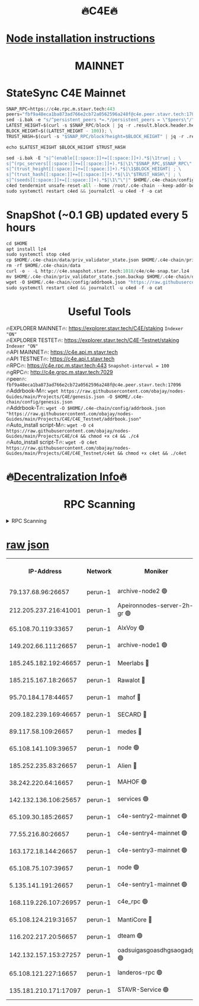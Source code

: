 <h1 align="center"> 🔥C4E🔥</h1>

[Node installation instructions](https://github.com/obajay/nodes-Guides/tree/main/Projects/C4E)
=

<h1 align="center"> MAINNET</h1>

# StateSync C4E Mainnet
```python
SNAP_RPC=https://c4e.rpc.m.stavr.tech:443
peers="fbf9a48eca1ba873ad766e2cb72a0562596a248f@c4e.peer.stavr.tech:17096"
sed -i.bak -e "s/^persistent_peers *=.*/persistent_peers = \"$peers\"/" $HOME/.c4e-chain/config/config.toml
LATEST_HEIGHT=$(curl -s $SNAP_RPC/block | jq -r .result.block.header.height); \
BLOCK_HEIGHT=$((LATEST_HEIGHT - 100)); \
TRUST_HASH=$(curl -s "$SNAP_RPC/block?height=$BLOCK_HEIGHT" | jq -r .result.block_id.hash)

echo $LATEST_HEIGHT $BLOCK_HEIGHT $TRUST_HASH

sed -i.bak -E "s|^(enable[[:space:]]+=[[:space:]]+).*$|\1true| ; \
s|^(rpc_servers[[:space:]]+=[[:space:]]+).*$|\1\"$SNAP_RPC,$SNAP_RPC\"| ; \
s|^(trust_height[[:space:]]+=[[:space:]]+).*$|\1$BLOCK_HEIGHT| ; \
s|^(trust_hash[[:space:]]+=[[:space:]]+).*$|\1\"$TRUST_HASH\"| ; \
s|^(seeds[[:space:]]+=[[:space:]]+).*$|\1\"\"|" $HOME/.c4e-chain/config/config.toml
c4ed tendermint unsafe-reset-all --home /root/.c4e-chain --keep-addr-book
sudo systemctl restart c4ed && journalctl -u c4ed -f -o cat
```
# SnapShot (~0.1 GB) updated every 5 hours
```python
cd $HOME
apt install lz4
sudo systemctl stop c4ed
cp $HOME/.c4e-chain/data/priv_validator_state.json $HOME/.c4e-chain/priv_validator_state.json.backup
rm -rf $HOME/.c4e-chain/data
curl -o - -L http://c4e.snapshot.stavr.tech:1018/c4e/c4e-snap.tar.lz4 | lz4 -c -d - | tar -x -C $HOME/.c4e-chain --strip-components 2
mv $HOME/.c4e-chain/priv_validator_state.json.backup $HOME/.c4e-chain/data/priv_validator_state.json
wget -O $HOME/.c4e-chain/config/addrbook.json "https://raw.githubusercontent.com/obajay/nodes-Guides/main/Projects/C4E/addrbook.json"
sudo systemctl restart c4ed && journalctl -u c4ed -f -o cat
```
 <h1 align="center"> Useful Tools</h1>

🔥EXPLORER MAINNET🔥:  https://explorer.stavr.tech/C4E/staking            `Indexer "ON"` \
🔥EXPLORER TESTET🔥:   https://explorer.stavr.tech/C4E-Testnet/staking     `Indexer "ON"` \
🔥API MAINNET🔥:       https://c4e.api.m.stavr.tech \
🔥API TESTNET🔥:       https://c4e.api.t.stavr.tech \
🔥RPC🔥:               https://c4e.rpc.m.stavr.tech:443                  `Snapshot-interval = 100` \
🔥gRPC🔥:              http://c4e.grpc.m.stavr.tech:7029 \
🔥peer🔥:              `fbf9a48eca1ba873ad766e2cb72a0562596a248f@c4e.peer.stavr.tech:17096` \
🔥Addrbook-M🔥:    ```wget https://raw.githubusercontent.com/obajay/nodes-Guides/main/Projects/C4E/genesis.json -O $HOME/.c4e-chain/config/genesis.json``` \
🔥Addrbook-T🔥:    ```wget -O $HOME/.c4e-chain/config/addrbook.json "https://raw.githubusercontent.com/obajay/nodes-Guides/main/Projects/C4E/C4E_Testnet/addrbook.json"``` \
🔥Auto_install script-M🔥: ```wget -O c4 https://raw.githubusercontent.com/obajay/nodes-Guides/main/Projects/C4E/c4 && chmod +x c4 && ./c4``` \
🔥Auto_install script-T🔥: ```wget -O c4et https://raw.githubusercontent.com/obajay/nodes-Guides/main/Projects/C4E/C4E_Testnet/c4et && chmod +x c4et && ./c4et```

🔥[Decentralization Info](https://github.com/obajay/StateSync-snapshots/tree/main/Projects/C4E/Decentralization)🔥
=

<h1 align="center"> RPC Scanning</h1>

<details>
<summary>RPC Scanning</summary>

<h2 align="center"> We scan nodes in real time every 4 hours. And we provide the final result of RPC endpoints.
We cannot influence the operation of these nodes in any way. </h2>


```python
If Voting Power is higher than 0 --> then the Node is a validator of the network and may be subject to attack and be a potential threat to the chain.
```
```python
We marked such validators with a red symbol
```

</details>

[raw json](https://rpc-check.c4e.stavr.tech/c4e/rpc-c4e-result.json)
=



<table><tr><th>IP-Address</th><th>Network</th><th>Moniker</th><th>Latest Block Height</th><th>Earliest Block Height</th><th>Catching Up</th><th>Tx Index</th><th>Voting Power</th><th>Scan Time</th></tr><tr><td>79.137.68.96:26657</td><td>perun-1</td><td>archive-node2 🟢</td><td>7599628</td><td>1</td><td>False</td><td>on</td><td>0</td><td>2024-03-15T18:04:16.124219610UTC</td></tr><tr><td>212.205.237.216:41001</td><td>perun-1</td><td>Apeironnodes-server-2h-gr 🟢</td><td>1646483</td><td>1</td><td>False</td><td>on</td><td>0</td><td>2024-03-15T18:04:19.255572770UTC</td></tr><tr><td>65.108.70.119:33657</td><td>perun-1</td><td>AlxVoy 🟢</td><td>7599816</td><td>1</td><td>False</td><td>on</td><td>0</td><td>2024-03-15T18:04:30.958901466UTC</td></tr><tr><td>149.202.66.111:26657</td><td>perun-1</td><td>archive-node1 🟢</td><td>7599818</td><td>1</td><td>False</td><td>on</td><td>0</td><td>2024-03-15T18:04:45.249389797UTC</td></tr><tr><td>185.245.182.192:46657</td><td>perun-1</td><td>Meerlabs 🔴</td><td>7599819</td><td>1051501</td><td>False</td><td>on</td><td>344615</td><td>2024-03-15T18:04:52.312538367UTC</td></tr><tr><td>185.215.167.18:26657</td><td>perun-1</td><td>Rawalot 🔴</td><td>7599821</td><td>1090501</td><td>False</td><td>on</td><td>450091</td><td>2024-03-15T18:05:03.338123788UTC</td></tr><tr><td>95.70.184.178:44657</td><td>perun-1</td><td>mahof 🔴</td><td>7599816</td><td>2342001</td><td>False</td><td>off</td><td>1356400</td><td>2024-03-15T18:04:30.334525102UTC</td></tr><tr><td>209.182.239.169:46657</td><td>perun-1</td><td>SECARD 🔴</td><td>7599818</td><td>2616101</td><td>False</td><td>off</td><td>749308</td><td>2024-03-15T18:04:42.639503217UTC</td></tr><tr><td>89.117.58.109:26657</td><td>perun-1</td><td>medes 🔴</td><td>7599820</td><td>2826001</td><td>False</td><td>off</td><td>891025</td><td>2024-03-15T18:04:58.984588748UTC</td></tr><tr><td>65.108.141.109:39657</td><td>perun-1</td><td>node 🟢</td><td>7599814</td><td>5303301</td><td>False</td><td>on</td><td>0</td><td>2024-03-15T18:04:18.466613316UTC</td></tr><tr><td>185.252.235.83:26657</td><td>perun-1</td><td>Alien 🔴</td><td>7599818</td><td>6502501</td><td>False</td><td>on</td><td>648215</td><td>2024-03-15T18:04:45.535073143UTC</td></tr><tr><td>38.242.220.64:16657</td><td>perun-1</td><td>MAHOF 🟢</td><td>7599818</td><td>6885501</td><td>False</td><td>on</td><td>0</td><td>2024-03-15T18:04:42.947523565UTC</td></tr><tr><td>142.132.136.106:25657</td><td>perun-1</td><td>services 🟢</td><td>7599816</td><td>7012001</td><td>False</td><td>on</td><td>0</td><td>2024-03-15T18:04:33.524411198UTC</td></tr><tr><td>65.109.30.185:26657</td><td>perun-1</td><td>c4e-sentry2-mainnet 🟢</td><td>7599819</td><td>7284001</td><td>False</td><td>on</td><td>0</td><td>2024-03-15T18:04:52.018171929UTC</td></tr><tr><td>77.55.216.80:26657</td><td>perun-1</td><td>c4e-sentry4-mainnet 🟢</td><td>7599816</td><td>7297001</td><td>False</td><td>on</td><td>0</td><td>2024-03-15T18:04:30.656324285UTC</td></tr><tr><td>163.172.18.144:26657</td><td>perun-1</td><td>c4e-sentry3-mainnet 🟢</td><td>7599819</td><td>7297001</td><td>False</td><td>on</td><td>0</td><td>2024-03-15T18:04:52.575673706UTC</td></tr><tr><td>65.108.75.107:39657</td><td>perun-1</td><td>node 🟢</td><td>7599816</td><td>7300001</td><td>False</td><td>on</td><td>0</td><td>2024-03-15T18:04:33.826535710UTC</td></tr><tr><td>5.135.141.191:26657</td><td>perun-1</td><td>c4e-sentry1-mainnet 🟢</td><td>7599813</td><td>7300501</td><td>False</td><td>on</td><td>0</td><td>2024-03-15T18:04:15.249530690UTC</td></tr><tr><td>168.119.226.107:26957</td><td>perun-1</td><td>c4e_rpc 🟢</td><td>7599815</td><td>7499815</td><td>False</td><td>on</td><td>0</td><td>2024-03-15T18:04:23.523393766UTC</td></tr><tr><td>65.108.124.219:31657</td><td>perun-1</td><td>MantiCore 🔴</td><td>7599816</td><td>7499816</td><td>False</td><td>off</td><td>729894</td><td>2024-03-15T18:04:29.964306395UTC</td></tr><tr><td>116.202.217.20:56657</td><td>perun-1</td><td>dteam 🟢</td><td>7599813</td><td>7511001</td><td>False</td><td>on</td><td>0</td><td>2024-03-15T18:04:15.768031813UTC</td></tr><tr><td>142.132.157.153:27257</td><td>perun-1</td><td>oadsuigasgoasdhgsaogadg 🟢</td><td>7599813</td><td>7574001</td><td>False</td><td>on</td><td>0</td><td>2024-03-15T18:04:12.963236043UTC</td></tr><tr><td>65.108.121.227:16657</td><td>perun-1</td><td>landeros-rpc 🟢</td><td>7599813</td><td>7590001</td><td>False</td><td>on</td><td>0</td><td>2024-03-15T18:04:15.547233858UTC</td></tr><tr><td>135.181.210.171:17097</td><td>perun-1</td><td>STAVR-Service 🟢</td><td>7599816</td><td>7598001</td><td>False</td><td>on</td><td>0</td><td>2024-03-15T18:04:34.161069516UTC</td></tr></table>
